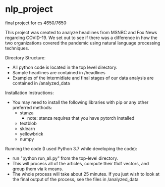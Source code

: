 # nlp_project
final project for cs 4650/7650

This project was created to analyze headlines from MSNBC and Fox News regarding COVID-19. We set out to see if there was a difference in how the two organizations covered the pandemic using natural language processing techniques.

Directory Structure:
- All python code is located in the top level directory.
- Sample headlines are contained in /headlines
- Examples of the intermidiate and final stages of our data analysis are contained in /analyzed_data

Installation Instructions:
- You may need to install the following libraries with pip or any other preferred methods:
  - stanza
    - note: stanza requires that you have pytorch installed
  - textblob
  - sklearn
  - yellowbrick
  - numpy
  
 Running the code (I used Python 3.7 while developing the code):
 - run "python run_all.py" from the top-level directory. 
 - This will process all of the articles, compute their tfidf vectors, and group them via k means. 
 - The whole process will take about 25 minutes. If you just wish to look at the final output of the process, see the files in /analyzed_data
